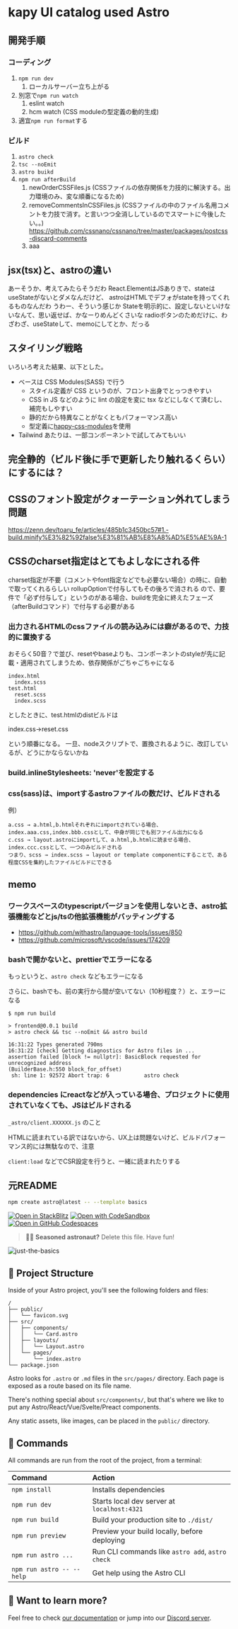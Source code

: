 # kapy UI catalog used Astro

## 開発手順

### コーディング

1. `npm run dev`
   1. ローカルサーバー立ち上がる
2. 別窓で`npm run watch`
   1. eslint watch
   2. hcm watch (CSS moduleの型定義の動的生成)
3. 適宜`npm run format`する

### ビルド

1. `astro check`
2. `tsc --noEmit`
3. `astro buikd`
4. `npm run afterBuild`
   1. newOrderCSSFiles.js (CSSファイルの依存関係を力技的に解決する。出力環境のみ、変な順番になるため)
   2. removeCommentsInCSSFiles.js (CSSファイルの中のファイル名用コメントを力技で消す。と言いつつ全消ししているのでスマートに今後したい。。)
      https://github.com/cssnano/cssnano/tree/master/packages/postcss-discard-comments
   3. aaa

## jsx(tsx)と、astroの違い

あーそうか、考えてみたらそうだわ
React.ElementはJSありきで、stateはuseStateがないとダメなんだけど、
astroはHTMLでデフォがstateを持ってくれるものなんだわ
うわー、そういう感じか
Stateを明示的に、設定しないといけないなんて、思い返せば、かなーりめんどくさいな
radioボタンのためだけに、わざわざ、useStateして、memoにしてとか、だっる

## スタイリング戦略

いろいろ考えた結果、以下とした。

- ベースは CSS Modules(SASS) で行う
  - スタイル定義が CSS というのが、フロント出身でとっつきやすい
  - CSS in JS などのように lint の設定を変に tsx などにしなくて済むし、補完もしやすい
  - 静的だから特異なことがなくともパフォーマンス高い
  - 型定義に[happy-css-modules](https://github.com/mizdra/happy-css-modules)を使用
- Tailwind あたりは、一部コンポーネントで試してみてもいい

## 完全静的（ビルド後に手で更新したり触れるくらい）にするには？

## CSSのフォント設定がクォーテーション外れてしまう問題

https://zenn.dev/toaru_fe/articles/485b1c3450bc57#1.-build.minify%E3%82%92false%E3%81%AB%E8%A8%AD%E5%AE%9A-1

## CSSのcharset指定はとてもよしなにされる件

charset指定が不要（コメントやfont指定などでも必要ない場合）の時に、自動で取ってくれるらしい
rollupOptionで付与してもその後ろで消される
ので、要件で「必ず付与して」というのがある場合、buildを完全に終えたフェーズ（afterBuildコマンド）で付与する必要がある

### 出力されるHTMLのcssファイルの読み込みには癖があるので、力技的に置換する

おそらく50音？で並び、resetやbaseよりも、コンポーネントのstyleが先に記載・適用されてしまうため、依存関係がごちゃごちゃになる

```
index.html
  index.scss
test.html
  reset.scss
  index.scss
```

としたときに、test.htmlのdistビルドは

index.css→reset.css

という順番になる。
一旦、nodeスクリプトで、置換されるように、改訂しているが、どうにかならないかね

### build.inlineStylesheets: 'never'を設定する

### css(sass)は、importするastroファイルの数だけ、ビルドされる

例）

```
a.css → a.html,b.htmlそれぞれにimportされている場合、index.aaa.css,index.bbb.cssとして、中身が同じでも別ファイル出力になる
c.css → layout.astroにimportして、a.html,b.htmlに読ませる場合、index.ccc.cssとして、一つのみビルドされる
つまり、scss → index.scss → layout or template componentにすることで、ある程度CSSを集約したファイルビルドにできる
```

## memo

### ワークスペースのtypescriptバージョンを使用しないとき、astro拡張機能などとjs/tsの他拡張機能がバッティングする

- https://github.com/withastro/language-tools/issues/850
- https://github.com/microsoft/vscode/issues/174209

### bashで開かないと、prettierでエラーになる

もっというと、`astro check` などもエラーになる

さらに、bashでも、前の実行から間が空いてない（10秒程度？）と、エラーになる

```
$ npm run build

> frontend@0.0.1 build
> astro check && tsc --noEmit && astro build

16:31:22 Types generated 790ms
16:31:22 [check] Getting diagnostics for Astro files in ...
assertion failed [block != nullptr]: BasicBlock requested for unrecognized address
(BuilderBase.h:550 block_for_offset)
 sh: line 1: 92572 Abort trap: 6           astro check
```

### dependencies にreactなどが入っている場合、プロジェクトに使用されていなくても、JSはビルドされる

`_astro/client.XXXXXX.js` のこと

HTMLに読まれている訳ではないから、UX上は問題ないけど、ビルドパフォーマンス的には無駄なので、注意

`client:load` などでCSR設定を行うと、一緒に読まれたりする

## 元README

```sh
npm create astro@latest -- --template basics
```

[![Open in StackBlitz](https://developer.stackblitz.com/img/open_in_stackblitz.svg)](https://stackblitz.com/github/withastro/astro/tree/latest/examples/basics)
[![Open with CodeSandbox](https://assets.codesandbox.io/github/button-edit-lime.svg)](https://codesandbox.io/p/sandbox/github/withastro/astro/tree/latest/examples/basics)
[![Open in GitHub Codespaces](https://github.com/codespaces/badge.svg)](https://codespaces.new/withastro/astro?devcontainer_path=.devcontainer/basics/devcontainer.json)

> 🧑‍🚀 **Seasoned astronaut?** Delete this file. Have fun!

![just-the-basics](https://github.com/withastro/astro/assets/2244813/a0a5533c-a856-4198-8470-2d67b1d7c554)

## 🚀 Project Structure

Inside of your Astro project, you'll see the following folders and files:

```text
/
├── public/
│   └── favicon.svg
├── src/
│   ├── components/
│   │   └── Card.astro
│   ├── layouts/
│   │   └── Layout.astro
│   └── pages/
│       └── index.astro
└── package.json
```

Astro looks for `.astro` or `.md` files in the `src/pages/` directory. Each page is exposed as a route based on its file name.

There's nothing special about `src/components/`, but that's where we like to put any Astro/React/Vue/Svelte/Preact components.

Any static assets, like images, can be placed in the `public/` directory.

## 🧞 Commands

All commands are run from the root of the project, from a terminal:

| Command                   | Action                                           |
| :------------------------ | :----------------------------------------------- |
| `npm install`             | Installs dependencies                            |
| `npm run dev`             | Starts local dev server at `localhost:4321`      |
| `npm run build`           | Build your production site to `./dist/`          |
| `npm run preview`         | Preview your build locally, before deploying     |
| `npm run astro ...`       | Run CLI commands like `astro add`, `astro check` |
| `npm run astro -- --help` | Get help using the Astro CLI                     |

## 👀 Want to learn more?

Feel free to check [our documentation](https://docs.astro.build) or jump into our [Discord server](https://astro.build/chat).
